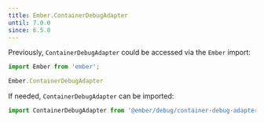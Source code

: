```yaml
---
title: Ember.ContainerDebugAdapter
until: 7.0.0
since: 6.5.0
---
```



Previously, `ContainerDebugAdapter` could be accessed via the `Ember` import:
```js
import Ember from 'ember';

Ember.ContainerDebugAdapter
```

If needed, `ContainerDebugAdapter` can be imported:
```js
import ContainerDebugAdapter from '@ember/debug/container-debug-adapter';
```
